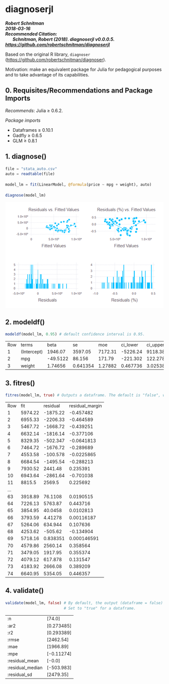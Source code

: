 # diagnoserjl
***Robert Schnitman***  
***2018-03-16***  
***Recommended Citation:  
    &nbsp;&nbsp;&nbsp;&nbsp;&nbsp;&nbsp; Schnitman, Robert (2018). diagnoserjl v0.0.0.5. https://github.com/robertschnitman/diagnoserjl***

Based on the original R library, `diagnoser` (https://github.com/robertschnitman/diagnoser).

Motivation: make an equivalent package for Julia for pedagogical purposes and to take advantage of its capabilities.

## 0. Requisites/Recommendations and Package Imports
*Recommends*: Julia ≥ 0.6.2.

*Package imports*
  * Dataframes ≥ 0.10.1
  * Gadfly     ≥ 0.6.5
  * GLM        ≥ 0.8.1

## 1. diagnose()
```julia
file = "stata_auto.csv"
auto = readtable(file)

model_lm = fit(LinearModel, @formula(price ~ mpg + weight), auto)

diagnose(model_lm)
```
![](img/diagnose.png)

## 2. modeldf()

```julia
modeldf(model_lm, 0.95) # default confidence interval is 0.95.
```
|     |             |          |          |         |          |          |           |        | 
|-----|-------------|----------|----------|---------|----------|----------|-----------|--------| 
| Row | terms       | beta     | se       | moe     | ci_lower | ci_upper | t         | p      | 
| 1   | (Intercept) | 1946.07  | 3597.05  | 7172.31 | -5226.24 | 9118.38  | 0.541018  | 0.5902 | 
| 2   | mpg         | -49.5122 | 86.156   | 171.79  | -221.302 | 122.278  | -0.574681 | 0.5673 | 
| 3   | weight      | 1.74656  | 0.641354 | 1.27882 | 0.467736 | 3.02538  | 2.72324   | 0.0081 | 

## 3. fitres()

```julia
fitres(model_lm, true) # Outputs a dataframe. The default is "false", which returns an array.
```
|     |         |           |                  | 
|-----|---------|-----------|------------------| 
| Row |  fit    |  residual |  residual_margin | 
| 1   | 5974.22 | -1875.22  | -0.457482        | 
| 2   | 6955.33 | -2206.33  | -0.464589        | 
| 3   | 5467.72 | -1668.72  | -0.439251        | 
| 4   | 6632.14 | -1816.14  | -0.377106        | 
| 5   | 8329.35 | -502.347  | -0.0641813       | 
| 6   | 7464.72 | -1676.72  | -0.289689        | 
| 7   | 4553.58 | -100.578  | -0.0225865       | 
| 8   | 6684.54 | -1495.54  | -0.288213        | 
| 9   | 7930.52 | 2441.48   | 0.235391         | 
| 10  | 6943.64 | -2861.64  | -0.701038        | 
| 11  | 8815.5  | 2569.5    | 0.225692         | 
| …   |         |           |                  | 
| 63  | 3918.89 | 76.1108   | 0.0190515        | 
| 64  | 7226.13 | 5763.87   | 0.443716         | 
| 65  | 3854.95 | 40.0458   | 0.0102813        | 
| 66  | 3793.59 | 4.41278   | 0.00116187       | 
| 67  | 5264.06 | 634.944   | 0.107636         | 
| 68  | 4253.62 | -505.62   | -0.134904        | 
| 69  | 5718.16 | 0.838351  | 0.000146591      | 
| 70  | 4579.86 | 2560.14   | 0.358564         | 
| 71  | 3479.05 | 1917.95   | 0.355374         | 
| 72  | 4079.12 | 617.878   | 0.131547         | 
| 73  | 4183.92 | 2666.08   | 0.389209         | 
| 74  | 6640.95 | 5354.05   | 0.446357         | 

## 4. validate()

```julia
validate(model_lm, false) # By default, the output (dataframe = false) returns an array. 
                          # Set to "true" for a dataframe.
```

|                   |             | 
|-------------------|-------------| 
| :n                |  [74.0]     | 
|  :ar2             |  [0.273485] | 
|  :r2              |  [0.293389] | 
|  :rmse            |  [2462.54]  | 
|  :mae             |  [1966.89]  | 
|  :mpe             |  [-0.11274] | 
|  :residual_mean   |  [-0.0]     | 
|  :residual_median |  [-503.983] | 
|  :residual_sd     |  [2479.35]  | 

